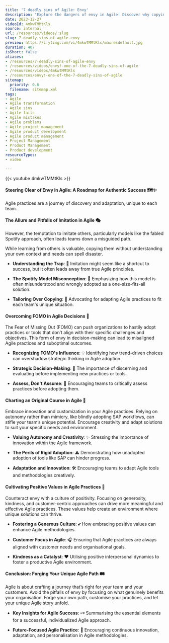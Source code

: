 ```yaml
---
title: '7 deadly sins of Agile: Envy'
description: "Explore the dangers of envy in Agile! Discover why copying others, like the Spotify model, can hinder your unique path to success. \U0001F6AB\U0001F4CB"
date: 2023-12-27
videoId: 4mkwTMMtKls
source: internal
url: /resources/videos/:slug
slug: 7-deadly-sins-of-agile-envy
preview: https://i.ytimg.com/vi/4mkwTMMtKls/maxresdefault.jpg
duration: 407
isShort: false
aliases:
- /resources/7-deadly-sins-of-agile-envy
- /resources/videos/envy!-one-of-the-7-deadly-sins-of-agile
- /resources/videos/4mkwTMMtKls
- /resources/envy!-one-of-the-7-deadly-sins-of-agile
sitemap:
  priority: 0.6
  filename: sitemap.xml
tags:
- Agile
- Agile transformation
- Agile sins
- Agile fails
- Agile mistakes
- Agile problems
- Agile project management
- Agile product development
- Agile product management
- Project Management
- Product Management
- Product development
resourceTypes:
- video

---
```

{{< youtube 4mkwTMMtKls >}}

#### Steering Clear of Envy in Agile: A Roadmap for Authentic Success 🗺️✨ 

Agile practices are a journey of discovery and adaptation, unique to each team.

#### The Allure and Pitfalls of Imitation in Agile 🎭  

However, the temptation to imitate others, particularly models like the fabled Spotify approach, often leads teams down a misguided path.  

While learning from others is valuable, copying them without understanding your own context and needs can spell disaster. 

- **Understanding the Trap**: 🚫 Imitation might seem like a shortcut to success, but it often leads away from true Agile principles. 

- **The Spotify Model Misconception**: 🧩 Emphasizing how this model is often misunderstood and wrongly adopted as a one-size-fits-all solution. 

- **Tailoring Over Copying**: 🔧 Advocating for adapting Agile practices to fit each team's unique situation. 

#### Overcoming FOMO in Agile Decisions 🚀  

The Fear of Missing Out (FOMO) can push organizations to hastily adopt practices or tools that don’t align with their specific challenges and objectives. This form of envy in decision-making can lead to misaligned Agile practices and suboptimal outcomes. 

- **Recognizing FOMO's Influence**: 💡 Identifying how trend-driven choices can overshadow strategic thinking in Agile adoption. 

- **Strategic Decision-Making**: 🎯 The importance of discerning and evaluating before implementing new practices or tools. 

- **Assess, Don't Assume**: 🤔 Encouraging teams to critically assess practices before adopting them. 

#### Charting an Original Course in Agile 🌟  

Embrace innovation and customization in your Agile practices. Relying on autonomy rather than mimicry, like blindly adopting SAP workflows, can stifle your team’s unique potential. Encourage creativity and adapt solutions to suit your specific needs and environment. 

- **Valuing Autonomy and Creativity**: ✨ Stressing the importance of innovation within the Agile framework. 

- **The Perils of Rigid Adoption**: ⚠️ Demonstrating how unadopted adoption of tools like SAP can hinder progress. 

- **Adaptation and Innovation**: 🛠️ Encouraging teams to adapt Agile tools and methodologies creatively. 

#### Cultivating Positive Values in Agile Practices 💖  

Counteract envy with a culture of positivity. Focusing on generosity, kindness, and customer-centric approaches can drive more meaningful and effective Agile practices. These values help create an environment where unique solutions can thrive. 

- **Fostering a Generous Culture**: 💕 How embracing positive values can enhance Agile methodologies. 

- **Customer Focus in Agile**: 🎧 Ensuring that Agile practices are always aligned with customer needs and organisational goals. 

- **Kindness as a Catalyst**: ❤️ Utilising positive interpersonal dynamics to foster a productive Agile environment. 

#### Conclusion: Forging Your Unique Agile Path 🛤️  

Agile is about crafting a journey that’s right for your team and your customers. Avoid the pitfalls of envy by focusing on what genuinely benefits your organisation. Forge your own path, customise your practices, and let your unique Agile story unfold. 

- **Key Insights for Agile Success**: 🗝️ Summarising the essential elements for a successful, individualized Agile approach. 

- **Future-Focused Agile Practice**: 🚀 Encouraging continuous innovation, adaptation, and personalisation in Agile methodologies.
